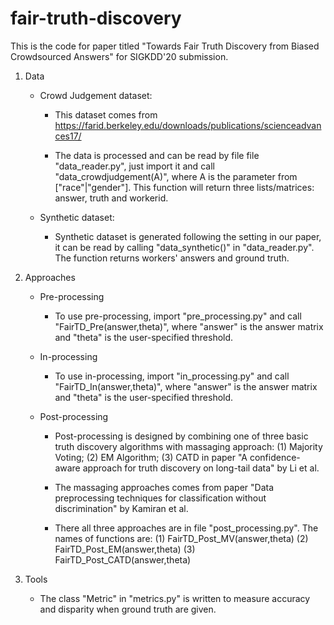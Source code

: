 # fair-truth-discovery

This is the code for paper titled "Towards Fair Truth Discovery from Biased Crowdsourced Answers" for SIGKDD'20 submission.

1. Data

	- Crowd Judgement dataset:
		
		* This dataset comes from https://farid.berkeley.edu/downloads/publications/scienceadvances17/

		* The data is processed and can be read by file file "data_reader.py", just import it and call "data_crowdjudgement(A)", where A is the parameter from ["race"|"gender"]. This function will return three lists/matrices: answer, truth and workerid.

	- Synthetic dataset:
		* Synthetic dataset is generated following the setting in our paper, it can be read by calling "data_synthetic()" in "data_reader.py". The function returns workers' answers and ground truth.

2. Approaches

	- Pre-processing
		* To use pre-processing, import "pre_processing.py" and call "FairTD_Pre(answer,theta)", where "answer" is the answer matrix and "theta" is the user-specified threshold.

	- In-processing
		* To use in-processing, import "in_processing.py" and call "FairTD_In(answer,theta)", where "answer" is the answer matrix and "theta" is the user-specified threshold.

	- Post-processing
		* Post-processing is designed by combining one of three basic truth discovery algorithms with massaging approach: 
			(1) Majority Voting;
			(2) EM Algorithm;
			(3) CATD in paper "A confidence-aware approach for truth discovery on long-tail data" by Li et al.

		* The massaging approaches comes from paper "Data preprocessing techniques for classification without discrimination" by Kamiran et al.

		* There all three approaches are in file "post_processing.py". The names of functions are:
			(1) FairTD_Post_MV(answer,theta)
			(2) FairTD_Post_EM(answer,theta)
			(3) FairTD_Post_CATD(answer,theta)

3. Tools

	- The class "Metric" in "metrics.py" is written to measure accuracy and disparity when ground truth are given. 